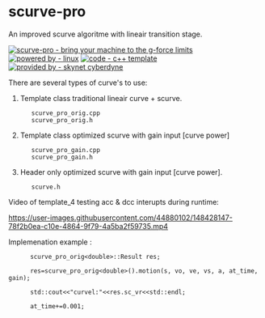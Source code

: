 # scurve-pro
An improved scurve algoritme with lineair transition stage.

[![scurve-pro - bring your machine to the g-force limits](https://img.shields.io/static/v1?label=scurve-pro&message=bring+your+machine+to+the+g-force+limits&color=blue)](https://) [![powered by - linux](https://img.shields.io/static/v1?label=powered+by&message=linux&color=red)](https://) [![code - c++ template](https://img.shields.io/static/v1?label=code&message=c%2B%2B+template&color=green)](https://) [![provided by - skynet cyberdyne](https://img.shields.io/static/v1?label=provided+by&message=skynet+cyberdyne&color=blue)](https://)
     
There are several types of curve's to use:

1. Template class traditional lineair curve + scurve.
          
          scurve_pro_orig.cpp
          scurve_pro_orig.h
          
2. Template class optimized scurve with gain input [curve power]

          scurve_pro_gain.cpp
          scurve_pro_gain.h
           
3. Header only optimized scurve with gain input [curve power].

          scurve.h  

Video of template_4 testing acc & dcc interupts during runtime:

https://user-images.githubusercontent.com/44880102/148428147-78f2b0ea-c10e-4864-9f79-4a5ba2f59735.mp4

Implemenation example :

          scurve_pro_orig<double>::Result res;

          res=scurve_pro_orig<double>().motion(s, vo, ve, vs, a, at_time, gain);

          std::cout<<"curvel:"<<res.sc_vr<<std::endl;

          at_time+=0.001;
